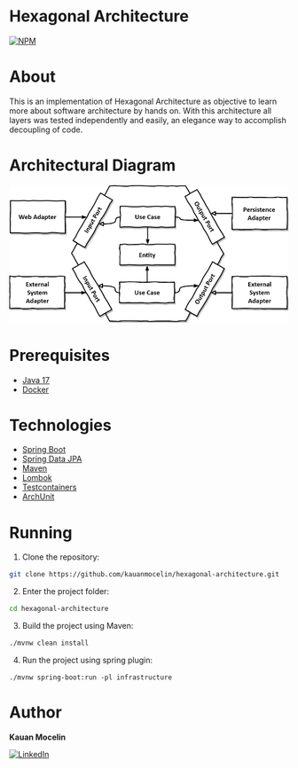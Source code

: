 # Hexagonal Architecture

[![NPM](https://img.shields.io/npm/l/react)](https://github.com/kauanmocelin/hexagonal-architecture/blob/main/LICENSE)

# About

This is an implementation of Hexagonal Architecture as objective to learn more about software architecture by hands on.
With this architecture all layers was tested independently and easily, an elegance way to accomplish decoupling of code.

# Architectural Diagram

![Hexagonal Architecture Diagram](hexagonal-architecture.png)

# Prerequisites

- [Java 17](https://openjdk.org/projects/jdk/17/)
- [Docker](https://docs.docker.com/get-started/get-docker/)

# Technologies

- [Spring Boot](https://spring.io/projects/spring-boot)
- [Spring Data JPA](https://spring.io/projects/spring-data-jpa)
- [Maven](https://maven.apache.org/download.cgi)
- [Lombok](https://projectlombok.org/)
- [Testcontainers](https://testcontainers.com/)
- [ArchUnit](https://www.archunit.org/)

# Running

1. Clone the repository:
```bash
git clone https://github.com/kauanmocelin/hexagonal-architecture.git
```

2. Enter the project folder: 
```bash
cd hexagonal-architecture
```

3. Build the project using Maven:
```bash
./mvnw clean install
```

4. Run the project using spring plugin:
```
./mvnw spring-boot:run -pl infrastructure
```

# Author

**Kauan Mocelin**

[![LinkedIn](https://img.shields.io/badge/LinkedIn-0077B5?style=for-the-badge&logo=linkedin&logoColor=white)](https://www.linkedin.com/in/kauanmocelin/)